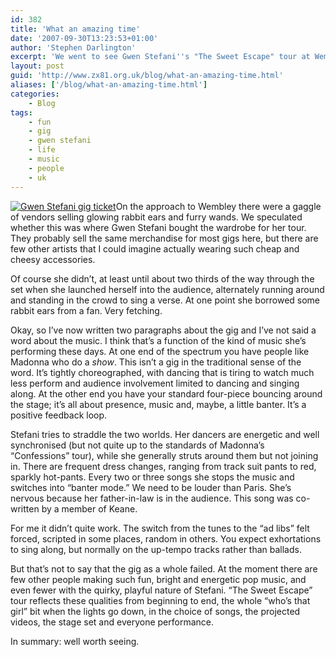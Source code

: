 ```yaml
---
id: 382
title: 'What an amazing time'
date: '2007-09-30T13:23:53+01:00'
author: 'Stephen Darlington'
excerpt: 'We went to see Gwen Stefani''s "The Sweet Escape" tour at Wembley Arena on Friday evening. Any good?'
layout: post
guid: 'http://www.zx81.org.uk/blog/what-an-amazing-time.html'
aliases: ['/blog/what-an-amazing-time.html']
categories:
    - Blog
tags:
    - fun
    - gig
    - gwen stefani
    - life
    - music
    - people
    - uk
---
```


[![Gwen Stefani gig ticket](https://i0.wp.com/www.zx81.org.uk/wp-content/uploads/2007/09/img_3522.thumbnail.jpg)](/blog/what-an-amazing-time.html/gwen-stefani-gig-ticket/ "Gwen Stefani gig ticket")On the approach to Wembley there were a gaggle of vendors selling glowing rabbit ears and furry wands. We speculated whether this was where Gwen Stefani bought the wardrobe for her tour. They probably sell the same merchandise for most gigs here, but there are few other artists that I could imagine actually wearing such cheap and cheesy accessories.

Of course she didn’t, at least until about two thirds of the way through the set when she launched herself into the audience, alternately running around and standing in the crowd to sing a verse. At one point she borrowed some rabbit ears from a fan. Very fetching.

Okay, so I’ve now written two paragraphs about the gig and I’ve not said a word about the music. I think that’s a function of the kind of music she’s performing these days. At one end of the spectrum you have people like Madonna who do a *show*. This isn’t a gig in the traditional sense of the word. It’s tightly choreographed, with dancing that is tiring to watch much less perform and audience involvement limited to dancing and singing along. At the other end you have your standard four-piece bouncing around the stage; it’s all about presence, music and, maybe, a little banter. It’s a positive feedback loop.

Stefani tries to straddle the two worlds. Her dancers are energetic and well synchronised (but not quite up to the standards of Madonna’s “Confessions” tour), while she generally struts around them but not joining in. There are frequent dress changes, ranging from track suit pants to red, sparkly hot-pants. Every two or three songs she stops the music and switches into “banter mode.” We need to be louder than Paris. She’s nervous because her father-in-law is in the audience. This song was co-written by a member of Keane.

For me it didn’t quite work. The switch from the tunes to the “ad libs” felt forced, scripted in some places, random in others. You expect exhortations to sing along, but normally on the up-tempo tracks rather than ballads.

But that’s not to say that the gig as a whole failed. At the moment there are few other people making such fun, bright and energetic pop music, and even fewer with the quirky, playful nature of Stefani. “The Sweet Escape” tour reflects these qualities from beginning to end, the whole “who’s that girl” bit when the lights go down, in the choice of songs, the projected videos, the stage set and everyone performance.

In summary: well worth seeing.